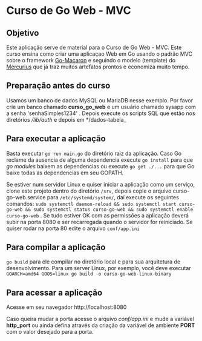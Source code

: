 # Curso de Go Web - MVC

## Objetivo

Este aplicação serve de material para o Curso de Go Web - MVC. Este curso ensina como criar uma aplicaçao Web em Go usando o padrão MVC sobre o framework [Go-Macaron](https://go-macaron.com) e seguindo o modelo (template) do [Mercurius](https://github.com/novatrixtech/mercurius) que já traz muitos artefatos prontos e economiza muito tempo.

## Preparação antes do curso

Usamos um banco de dados MySQL ou MariaDB nesse exemplo. Por favor crie um banco chamado **curso_go_web** e um usuário chamado sysapp com a senha 'senhaSimples1234' . Depois execute os scripts SQL que estão nos diretórios _/lib/auth_ e depois em \*/dados-tabela\_

## Para executar a aplicação

Basta executar `go run main.go` do diretório raiz da aplicação. Caso Go reclame da ausencia de alguma dependencia execute `go install` para que _go modules_ baixem as dependencias ou execute `go get ./...` para que Go baixe todas as dependencias em seu GOPATH.

Se estiver num servidor Linux e quiser iniciar a aplicação como um serviço, clone este projeto dentro do diretório `/srv`, depois copie o arquivo curso-go-web.service para `/etc/systemd/system/`, daí execute os seguintes comandos: `sudo systemctl daemon-reload && sudo systemctl start curso-go-web && sudo systemctl status curso-go-web && sudo systemctl enable curso-go-web` . Se tudo estiver OK com as permissões a aplicação deverá subir na porta 8080 e ser recarregada quando o servidor for reiniciado. Se quiser rodar na porta 80 edite o arquivo `conf/app.ini`

## Para compilar a aplicação

`go build` para ele compilar no diretório local e para sua arquitetura de desenvolvimento. Para um server Linux, por exemplo, você deve executar `GOARCH=amd64 GOOS=linux go build -o curso-go-web-linux-binary`

## Para acessar a aplicação

Acesse em seu navegador http://localhost:8080

Caso queira mudar a porta acesse o arquivo _conf/app.ini_ e mude a variável **http_port** ou ainda defina através da criação da variável de ambiente **PORT** com o valor desejado para a porta.
